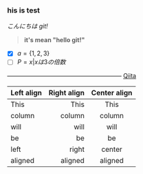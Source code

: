 ###  his is test
_こんにちは git!_

>**it's mean "hello git!"**
- [x] $a = \{1, 2, 3\}$
- [ ] $P = {x|xは3の倍数}$

———————————————————
[Qiita](http://qiita.com "Qiita")
>

| Left align | Right align | Center align |
|:-----------|------------:|:------------:|
| This       |        This |     This     |
| column     |      column |    column    |
| will       |        will |     will     |
| be         |          be |      be      |
| left       |       right |    center    |
| aligned    |     aligned |   aligned    |
